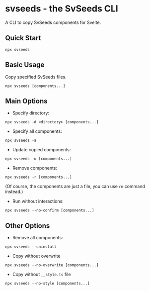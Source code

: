 # svseeds - the SvSeeds CLI
A CLI to copy SvSeeds components for Svelte.

## Quick Start
```
npx svseeds
```

## Basic Usage
Copy specified SvSeeds files.
```
npx svseeds [components...]
```

## Main Options
- Specify directory:
```
npx svseeds -d <directory> [components...]
```

- Specify all components:
```
npx svseeds -a
```

- Update copied components:
```
npx svseeds -u [components...]
```

- Remove components:
```
npx svseeds -r [components...]
```
(Of course, the components are just a file, you can use `rm` command instead.)

- Run without interactions:
```
npx svseeds --no-confirm [components...]
```

## Other Options
- Remove all components:
```
npx svseeds --uninstall
```

- Copy without overwrite
```
npx svseeds --no-overwrite [components...]
```

- Copy without `__style.ts` file
```
npx svseeds --no-style [components...]
```

